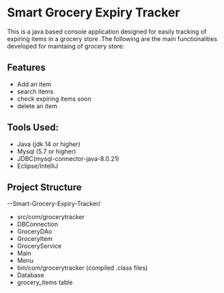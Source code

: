 # Smart Grocery Expiry Tracker

This is a java based console application designed for easily tracking of expiring items in a grocery store .The following are the main functionalities developed for maintaing of grocery store:

## Features

- Add an item 
- search items
- check expiring items soon
- delete an item

## Tools Used:

- Java (jdk 14 or higher)
- Mysql (5.7 or higher)
- JDBC(mysql-connector-java-8.0.21)
- Eclipse/IntelliJ

## Project Structure 

--Smart-Grocery-Expiry-Tracker/
- src/com/grocerytracker
-  DBConnection
-  GroceryDAo
-  GroceryItem
-  GroceryService
-  Main
-  Menu
- bin/com/grocerytracker (compiled .class files)
- Database
- grocery_items table
